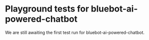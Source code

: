 # Playground tests for bluebot-ai-powered-chatbot
We are still awaiting the first test run for bluebot-ai-powered-chatbot.
